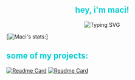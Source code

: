 <div align="center">
  <h2 style="color: #00CED1;">hey, i'm maci!</h2>
</div>

<div align="center">
    <img src="https://readme-typing-svg.demolab.com/?lines=learning+pandas,+pytorch,+tensorflow&color=CCCCFF" alt="Typing SVG">
</div>

[![Maci's stats:](https://github-readme-stats.vercel.app/api?username=macithemoose&hide_rank=True&show_icons=True&theme=catppuccin_latte)]

<div>
  <h2 style="color: #00CED1;">some of my projects:</h2>
</div>

[![Readme Card](https://github-readme-stats.vercel.app/api/pin/?username=macithemoose&repo=Shixian_Transformer&theme=catppuccin_mocha)](https://github.com/Macithemoose/Shixian_Transformer)
[![Readme Card](https://github-readme-stats.vercel.app/api/pin/?username=macithemoose&repo=ASUS-USB-BT500-Setup-and-Troubleshooting&theme=catppuccin_mocha)](https://github.com/Macithemoose/ASUS-USB-BT500-Setup-and-Troubleshooting)


